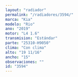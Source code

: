 ```yaml
---
layout: "radiador"
permalink: "/radiadores/3594/"
marca: "Kia"
modelo: "Rio"
ano: "2019"
motor: "L4 1.6"
transmision: "Estándar"
parte: "25310-H9050"
clima: "Con clima"
alto: "19 11/16"
ancho: "15"
observaciones: ""
id: "3594"
---
```


